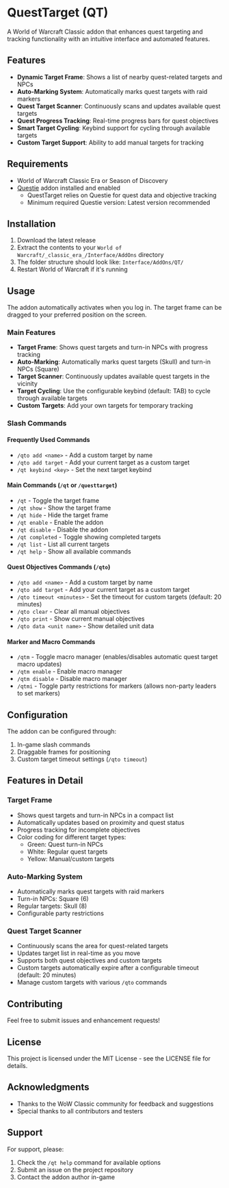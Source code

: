 # QuestTarget (QT)

A World of Warcraft Classic addon that enhances quest targeting and tracking functionality with an intuitive interface and automated features.

## Features

- **Dynamic Target Frame**: Shows a list of nearby quest-related targets and NPCs
- **Auto-Marking System**: Automatically marks quest targets with raid markers
- **Quest Target Scanner**: Continuously scans and updates available quest targets
- **Quest Progress Tracking**: Real-time progress bars for quest objectives
- **Smart Target Cycling**: Keybind support for cycling through available targets
- **Custom Target Support**: Ability to add manual targets for tracking

## Requirements

- World of Warcraft Classic Era or Season of Discovery
- [Questie](https://www.curseforge.com/wow/addons/questie) addon installed and enabled
  - QuestTarget relies on Questie for quest data and objective tracking
  - Minimum required Questie version: Latest version recommended

## Installation

1. Download the latest release
2. Extract the contents to your `World of Warcraft/_classic_era_/Interface/AddOns` directory
3. The folder structure should look like: `Interface/AddOns/QT/`
4. Restart World of Warcraft if it's running

## Usage

The addon automatically activates when you log in. The target frame can be dragged to your preferred position on the screen.

### Main Features

- **Target Frame**: Shows quest targets and turn-in NPCs with progress tracking
- **Auto-Marking**: Automatically marks quest targets (Skull) and turn-in NPCs (Square)
- **Target Scanner**: Continuously updates available quest targets in the vicinity
- **Target Cycling**: Use the configurable keybind (default: TAB) to cycle through available targets
- **Custom Targets**: Add your own targets for temporary tracking

### Slash Commands

#### Frequently Used Commands
- `/qto add <name>` - Add a custom target by name
- `/qto add target` - Add your current target as a custom target
- `/qt keybind <key>` - Set the next target keybind

#### Main Commands (`/qt` or `/questtarget`)
- `/qt` - Toggle the target frame
- `/qt show` - Show the target frame
- `/qt hide` - Hide the target frame
- `/qt enable` - Enable the addon
- `/qt disable` - Disable the addon
- `/qt completed` - Toggle showing completed targets
- `/qt list` - List all current targets
- `/qt help` - Show all available commands

#### Quest Objectives Commands (`/qto`)
- `/qto add <name>` - Add a custom target by name
- `/qto add target` - Add your current target as a custom target
- `/qto timeout <minutes>` - Set the timeout for custom targets (default: 20 minutes)
- `/qto clear` - Clear all manual objectives
- `/qto print` - Show current manual objectives
- `/qto data <unit name>` - Show detailed unit data

#### Marker and Macro Commands
- `/qtm` - Toggle macro manager (enables/disables automatic quest target macro updates)
- `/qtm enable` - Enable macro manager
- `/qtm disable` - Disable macro manager
- `/qtmi` - Toggle party restrictions for markers (allows non-party leaders to set markers)

## Configuration

The addon can be configured through:
1. In-game slash commands
2. Draggable frames for positioning
3. Custom target timeout settings (`/qto timeout`)

## Features in Detail

### Target Frame
- Shows quest targets and turn-in NPCs in a compact list
- Automatically updates based on proximity and quest status
- Progress tracking for incomplete objectives
- Color coding for different target types:
  - Green: Quest turn-in NPCs
  - White: Regular quest targets
  - Yellow: Manual/custom targets

### Auto-Marking System
- Automatically marks quest targets with raid markers
- Turn-in NPCs: Square (6)
- Regular targets: Skull (8)
- Configurable party restrictions

### Quest Target Scanner
- Continuously scans the area for quest-related targets
- Updates target list in real-time as you move
- Supports both quest objectives and custom targets
- Custom targets automatically expire after a configurable timeout (default: 20 minutes)
- Manage custom targets with various `/qto` commands

## Contributing

Feel free to submit issues and enhancement requests!

## License

This project is licensed under the MIT License - see the LICENSE file for details.

## Acknowledgments

- Thanks to the WoW Classic community for feedback and suggestions
- Special thanks to all contributors and testers

## Support

For support, please:
1. Check the `/qt help` command for available options
2. Submit an issue on the project repository
3. Contact the addon author in-game 